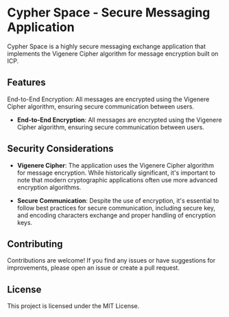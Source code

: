 # Cypher Space - Secure Messaging Application

Cypher Space is a highly secure messaging exchange application that implements the Vigenere Cipher algorithm for message encryption built on ICP.

## Features

End-to-End Encryption: All messages are encrypted using the Vigenere Cipher algorithm, ensuring secure communication between users.

- **End-to-End Encryption**: All messages are encrypted using the Vigenere Cipher algorithm, ensuring secure communication between users.

## Security Considerations

- **Vigenere Cipher**: The application uses the Vigenere Cipher algorithm for message encryption. While historically significant, it's important to note that modern cryptographic applications often use more advanced encryption algorithms.

- **Secure Communication**: Despite the use of encryption, it's essential to follow best practices for secure communication, including secure key, and encoding characters exchange and proper handling of encryption keys.

## Contributing

Contributions are welcome! If you find any issues or have suggestions for improvements, please open an issue or create a pull request.

## License

This project is licensed under the MIT License.
